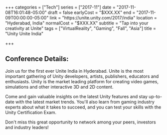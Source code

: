 +++
categories = ["Tech"]
series = ["2017-11"]
date = "2017-11-08T16:01:48-05:00"
draft = false
earlyCost = "$XXX.XX"
end = "2017-11-09T00:00:00-05:00"
link = "https://unite.unity.com/2017/india"
location = "Hyderabad, India"
normalCost = "$XXX.XX"
subtitle = "Tap into your creativity at Unite"
tags = ["VirtualReality", "Gaming", "Fall", "Asia"]
title = "Unity Unite India"

+++


## Conference Details: 

Join us for the first ever Unite India in Hyderabad. Unite is the most important gathering of Unity developers, artists, publishers, educators and enthusiasts. Unity is the market leading platform for creating video games, simulations and other interactive 3D and 2D content.

Come and gain valuable insights on the latest Unity features and stay up-to-date with the latest market trends. You'll also learn from gaming industry experts about what it takes to succeed, and you can test your skills with the Unity Certification Exam.

Don't miss this great opportunity to network among your peers, investors and industry leaders!